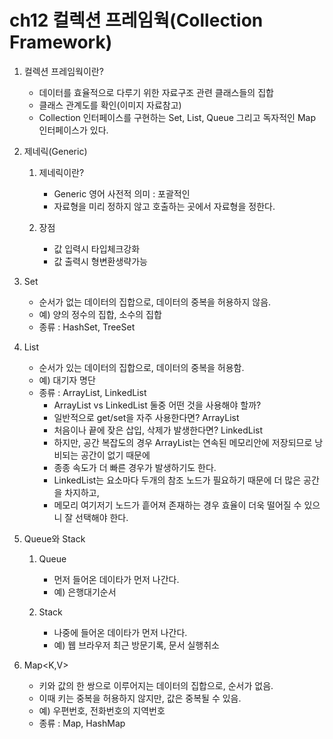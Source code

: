 # ch12 컬렉션 프레임웍(Collection Framework)

1. 컬렉션 프레임웍이란?
	- 데이터를 효율적으로 다루기 위한 자료구조 관련 클래스들의 집합
	- 클래스 관계도를 확인(이미지 자료참고)
	- Collection 인터페이스를 구현하는 Set, List, Queue 그리고 독자적인 Map 인터페이스가 있다.

2. 제네릭(Generic)
	1. 제네릭이란?
		- Generic 영어 사전적 의미 : 포괄적인 
		- 자료형을 미리 정하지 않고 호출하는 곳에서 자료형을 정한다.
	
	2. 장점
		- 값 입력시 타입체크강화
		- 값 출력시 형변환생략가능

3. Set<E>
	- 순서가 없는 데이터의 집합으로, 데이터의 중복을 허용하지 않음.
	- 예) 양의 정수의 집합, 소수의 집합
	- 종류 : HashSet, TreeSet

4. List<E>
	- 순서가 있는 데이터의 집합으로, 데이터의 중복을 허용함.
	- 예) 대기자 명단
	- 종류 : ArrayList, LinkedList
		- ArrayList vs LinkedList 둘중 어떤 것을 사용해야 할까?
		- 일반적으로 get/set을 자주 사용한다면? ArrayList
		- 처음이나 끝에 잦은 삽입, 삭제가 발생한다면? LinkedList
		- 하지만, 공간 복잡도의 경우 ArrayList는 연속된 메모리안에 저장되므로 낭비되는 공간이 없기 때문에 
		- 종종 속도가 더 빠른 경우가 발생하기도 한다. 
		- LinkedList는 요소마다 두개의 참조 노드가 필요하기 때문에 더 많은 공간을 차지하고, 
		- 메모리 여기저기 노드가 흩어져 존재하는 경우 효율이 더욱 떨어질 수 있으니 잘 선택해야 한다.

5. Queue와 Stack
	1. Queue
		- 먼저 들어온 데이타가 먼저 나간다.
		- 예) 은행대기순서
	
	2. Stack
		- 나중에 들어온 데이타가 먼저 나간다.
		- 예) 웹 브라우저 최근 방문기록, 문서 실행취소

6. Map<K,V>
	- 키와 값의 한 쌍으로 이루어지는 데이터의 집합으로, 순서가 없음.
	- 이때 키는 중복을 허용하지 않지만, 값은 중복될 수 있음.
	- 예) 우편번호, 전화번호의 지역번호
	- 종류 : Map, HashMap

